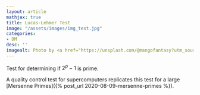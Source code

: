 ```yaml
---
layout: article
mathjax: true
title: Lucas-Lehmer Test
image: "/assets/images/img_test.jpg"
categories:
- DM
desc: '' 
imagealt: Photo by <a href="https://unsplash.com/@mangofantasy?utm_source=unsplash&utm_medium=referral&utm_content=creditCopyText">Tim Johnson</a> on <a href="https://unsplash.com/s/photos/logic?utm_source=unsplash&utm_medium=referral&utm_content=creditCopyText">Unsplash</a>
---
```


Test for determining if $2^{p} - 1$ is prime.

A quality control test for supercomputers replicates this test for a large [Mersenne Primes]({% post_url 2020-08-09-mersenne-primes %}).